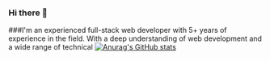 ### Hi there 👋
###I'm an experienced full-stack web developer with 5+ years of experience in the field. With a deep understanding of web development and a wide range of technical
[![Anurag's GitHub stats](https://github-readme-stats.vercel.app/api?ibraimfarag=anuraghazra)](https://github.com/anuraghazra/github-readme-stats)
<!--
**ibraimfarag/ibraimfarag** is a ✨ _special_ ✨ repository because its `README.md` (this file) appears on your GitHub profile.

Here are some ideas to get you started:

- 🔭 I’m currently working on ...
- 🌱 I’m currently learning ...
- 👯 I’m looking to collaborate on ...
- 🤔 I’m looking for help with ...
- 💬 Ask me about ...
- 📫 How to reach me: ...
- 😄 Pronouns: ...
- ⚡ Fun fact: ...
-->
